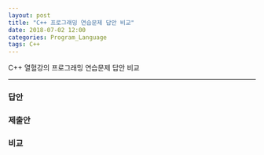 ```yaml
---
layout: post
title: "C++ 프로그래밍 연습문제 답안 비교"
date: 2018-07-02 12:00
categories: Program_Language
tags: C++
---
```


C++ 열혈강의 프로그래밍 연습문제 답안 비교

-------

### 답안

### 제출안

### 비교



